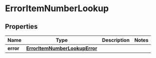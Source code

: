 
# ErrorItemNumberLookup

## Properties
Name | Type | Description | Notes
------------ | ------------- | ------------- | -------------
**error** | [**ErrorItemNumberLookupError**](ErrorItemNumberLookupError.md) |  | 



